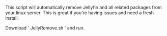 This script will automatically remove Jellyfin and all related packages from your linux server. This is great if you're having issues and need a fresh install.

Download ' JellyRemove.sh ' and run.
